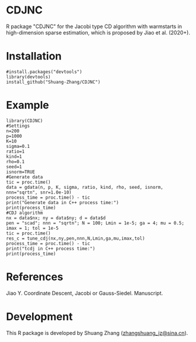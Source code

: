 # CDJNC
R package "CDJNC" for the Jacobi type CD algorithm with warmstarts in high-dimension sparse estimation, which is proposed by Jiao et al. (2020+).
# Installation

    #install.packages("devtools")
    library(devtools)
    install_github("Shuang-Zhang/CDJNC")

# Example
    library(CDJNC)
	#Settings
	n=200
	p=1000
	K=10
	sigma=0.1
	ratio=1
	kind=1
	rho=0.1
	seed=1
	isnorm=TRUE
	#Generate data
	tic = proc.time()
	data = gdata(n, p, K, sigma, ratio, kind, rho, seed, isnorm, nnn="sqrtn", snr=1.0e-10)
	process_time = proc.time() - tic
	print("Generate data in C++ process time:")
	print(process_time)
	#CDJ algorithm
	nx = data$nx; ny = data$ny; d = data$d
	pen = "scad"; nnn = "sqrtn"; N = 100; Lmin = 1e-5; ga = 4; mu = 0.5; imax = 1; tol = 1e-5
	tic = proc.time()
	res_c = tune_cdj(nx,ny,pen,nnn,N,Lmin,ga,mu,imax,tol)
	process_time = proc.time() - tic
	print("tcdj in C++ process time:")
	print(process_time)
    
# References
Jiao Y. Coordinate Descent, Jacobi or Gauss-Siedel. Manuscript.

# Development
This R package is developed by Shuang Zhang (zhangshuang_jz@sina.cn).
